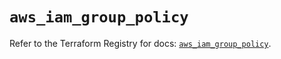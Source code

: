 # `aws_iam_group_policy`

Refer to the Terraform Registry for docs: [`aws_iam_group_policy`](https://registry.terraform.io/providers/hashicorp/aws/6.4.0/docs/resources/iam_group_policy).
